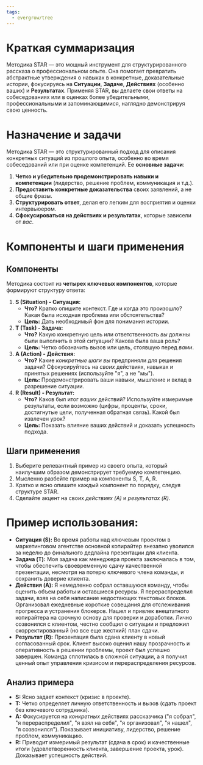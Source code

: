 ```yaml
---
tags:
  - evergrow/tree
---
```


# Краткая суммаризация  
Методика STAR — это мощный инструмент для структурированного рассказа о профессиональном опыте. Она помогает превратить абстрактные утверждения о навыках в конкретные, доказательные истории, фокусируясь на **Ситуации**, **Задаче**, **Действиях** (особенно ваших) и **Результатах**. Применяя STAR, вы делаете свои ответы на собеседованиях или в оценках более убедительными, профессиональными и запоминающимися, наглядно демонстрируя свою ценность.
# Назначение и задачи  
Методика STAR — это структурированный подход для описания конкретных ситуаций из прошлого опыта, особенно во время собеседований или при оценке компетенций. Ее **основные задачи**:

1. **Четко и убедительно продемонстрировать навыки и компетенции** (лидерство, решение проблем, коммуникация и т.д.).
2. **Предоставить конкретные доказательства** своих заявлений, а не общие фразы.
3. **Структурировать ответ**, делая его легким для восприятия и оценки интервьюером.
4. **Сфокусироваться на действиях и результатах**, которые зависели от _вас_.
# Компоненты и шаги применения 
## Компоненты
Методика состоит из **четырех ключевых компонентов**, которые формируют структуру ответа:

1. **S (Situation) - Ситуация:**
    - **Что?** Кратко опишите контекст. Где и когда это произошло? Какая была исходная проблема или обстоятельства?
    - **Цель:** Дать необходимый фон для понимания истории.
2. **T (Task) - Задача:**
    - **Что?** Какую конкретную цель или ответственность _вы_ должны были выполнить в этой ситуации? Какова была ваша роль?
    - **Цель:** Четко обозначить вызов или цель, стоявшую перед _вами_.
3. **A (Action) - Действия:**
    - **Что?** Какие _конкретные шаги_ _вы_ предприняли для решения задачи? Сфокусируйтесь на _своих_ действиях, навыках и принятых решениях (используйте "я", а не "мы").
    - **Цель:** Продемонстрировать ваши навыки, мышление и вклад в разрешение ситуации.
4. **R (Result) - Результат:**
    - **Что?** Каков был итог _ваших_ действий? Используйте измеримые результаты, если возможно (цифры, проценты, сроки, достигнутые цели, полученная обратная связь). Какой был извлечен урок?
    - **Цель:** Показать влияние ваших действий и доказать успешность подхода.

## Шаги применения

1. Выберите релевантный пример из своего опыта, который наилучшим образом демонстрирует требуемую компетенцию.
2. Мысленно разбейте пример на компоненты S, T, A, R.
3. Кратко и ясно опишите каждый компонент по порядку, следуя структуре STAR.
4. Сделайте акцент на своих _действиях (A)_ и _результатах (R)_.
# Пример использования:

- **Ситуация (S):** Во время работы над ключевым проектом в маркетинговом агентстве основной копирайтер внезапно уволился за неделю до финального дедлайна презентации для клиента.
- **Задача (T):** Моя задача как менеджера проекта заключалась в том, чтобы обеспечить своевременную сдачу качественной презентации, несмотря на потерю ключевого члена команды, и сохранить доверие клиента.
- **Действия (A):** Я немедленно собрал оставшуюся команду, чтобы оценить объем работы и оставшиеся ресурсы. Я перераспределил задачи, взяв на себя написание недостающих текстовых блоков. Организовал ежедневные короткие совещания для отслеживания прогресса и устранения блокеров. Нашел и привлек внештатного копирайтера на срочную основу для проверки и доработки. Лично созвонился с клиентом, честно сообщил о ситуации и предложил скорректированный (но все еще жесткий) план сдачи.
- **Результат (R):** Презентация была сдана клиенту в новый согласованный срок. Клиент высоко оценил нашу прозрачность и оперативность в решении проблемы, проект был успешно завершен. Команда сплотилась в сложной ситуации, а я получил ценный опыт управления кризисом и перераспределения ресурсов.
## Анализ примера

- **S:** Ясно задает контекст (кризис в проекте).
- **T:** Четко определяет личную ответственность и вызов (сдать проект без ключевого сотрудника).
- **A:** Фокусируется на _конкретных_ действиях рассказчика ("я собрал", "я перераспределил", "я взял на себя", "я организовал", "я нашел", "я созвонился"). Показывает инициативу, лидерство, решение проблем, коммуникацию.
- **R:** Приводит измеримый результат (сдача в срок) и качественные итоги (удовлетворенность клиента, завершение проекта, урок). Доказывает успешность действий.